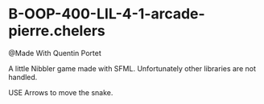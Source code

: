 # B-OOP-400-LIL-4-1-arcade-pierre.chelers

@Made With Quentin Portet

A little Nibbler game made with SFML.
Unfortunately other libraries are not handled.

USE Arrows to move the snake.
